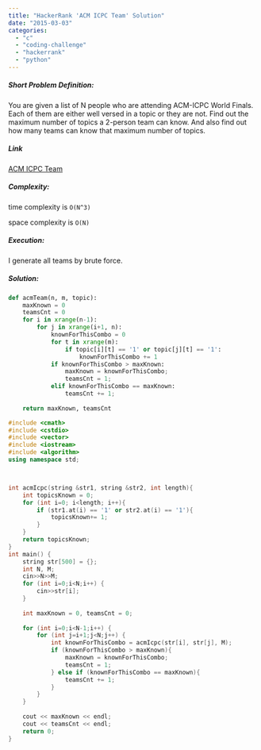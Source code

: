 ```yaml
---
title: "HackerRank 'ACM ICPC Team' Solution"
date: "2015-03-03"
categories: 
  - "c"
  - "coding-challenge"
  - "hackerrank"
  - "python"
---
```


##### Short Problem Definition:

You are given a list of N people who are attending ACM-ICPC World Finals. Each of them are either well versed in a topic or they are not. Find out the maximum number of topics a 2-person team can know. And also find out how many teams can know that maximum number of topics.

##### Link

[ACM ICPC Team](https://www.hackerrank.com/challenges/acm-icpc-team)

##### Complexity:

time complexity is `O(N^3)`

space complexity is `O(N)`

##### Execution:

I generate all teams by brute force.

##### Solution:

```python
def acmTeam(n, m, topic):
    maxKnown = 0
    teamsCnt = 0
    for i in xrange(n-1): 
        for j in xrange(i+1, n):
            knownForThisCombo = 0
            for t in xrange(m):
                if topic[i][t] == '1' or topic[j][t] == '1':
                    knownForThisCombo += 1
            if knownForThisCombo > maxKnown:
                maxKnown = knownForThisCombo;
                teamsCnt = 1;
            elif knownForThisCombo == maxKnown:
                teamsCnt += 1;
    
    return maxKnown, teamsCnt
```

```cpp
#include <cmath>
#include <cstdio>
#include <vector>
#include <iostream>
#include <algorithm>
using namespace std;



int acmIcpc(string &str1, string &str2, int length){
    int topicsKnown = 0;
    for (int i=0; i<length; i++){
        if (str1.at(i) == '1' or str2.at(i) == '1'){
            topicsKnown+= 1;
        }
    }
    return topicsKnown;
}
int main() {
    string str[500] = {};
    int N, M;
    cin>>N>>M;
    for (int i=0;i<N;i++) {
        cin>>str[i];
    }
    
    int maxKnown = 0, teamsCnt = 0;
    
    for (int i=0;i<N-1;i++) {
        for (int j=i+1;j<N;j++) {
            int knownForThisCombo = acmIcpc(str[i], str[j], M);
            if (knownForThisCombo > maxKnown){
                maxKnown = knownForThisCombo;
                teamsCnt = 1;
            } else if (knownForThisCombo == maxKnown){
                teamsCnt += 1;
            }
        }
    }
    
    cout << maxKnown << endl;
    cout << teamsCnt << endl;
    return 0;
}
```
